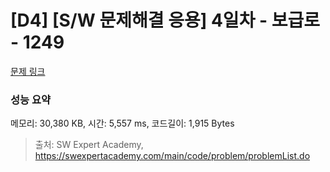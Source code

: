 # [D4] [S/W 문제해결 응용] 4일차 - 보급로 - 1249 

[문제 링크](https://swexpertacademy.com/main/code/problem/problemDetail.do?contestProbId=AV15QRX6APsCFAYD) 

### 성능 요약

메모리: 30,380 KB, 시간: 5,557 ms, 코드길이: 1,915 Bytes



> 출처: SW Expert Academy, https://swexpertacademy.com/main/code/problem/problemList.do
